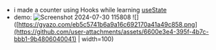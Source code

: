 * i made a counter using Hooks while learning [useState](https://www.w3schools.com/react/react_usestate.asp)
* demo:
   ![Screenshot 2024-07-30 115808](https://github.com/user-attachments/assets/6600e3e4-395f-4b7c-bbb1-9b4806040041)
  		![]([https://gyazo.com/eb5c5741b6a9a16c692170a41a49c858.png](https://github.com/user-attachments/assets/6600e3e4-395f-4b7c-bbb1-9b4806040041) | width=100)

